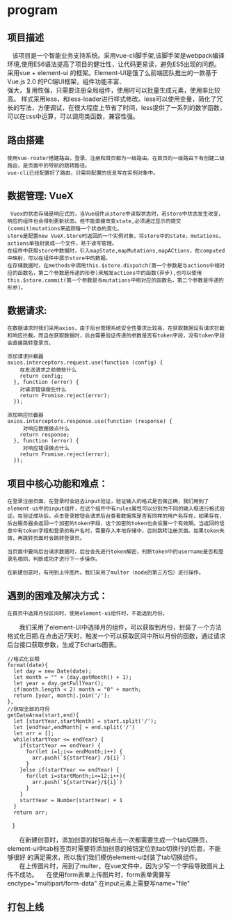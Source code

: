 # program

项目描述
-------
    该项目是一个智能业务支持系统。采用vue-cli脚手架,该脚手架是webpack编译环境,使用ES6语法提高了项目的健壮性，让代码更易读，避免ES5出现的问题。
    采用vue + element-ui 的框架。Element-Ul是饿了么前端团队推出的一款基于Vue.js 2.0 的PC端UI框架，组件功能丰富、<br/>强大，复用性强，只需要注册全局组件，使用时可以批量生成元素，使用率比较高。
    样式采用less，和less-loader进行样式修改。less可以使用变量，简化了冗长的写法，方便调试，在很大程度上节省了时间，less提供了一系列的数学函数，可以在css中运算，可以调用类函数，兼容性强。

路由搭建
-------
    使用vue-router搭建路由，登录、注册和首页都为一级路由。在首页的一级路由下有创建二级路由，是页面中的导航的跳转路径。
    vue-cli已经配置好了路由，只需将配置的信息写在实例对象中。
    
数据管理: VueX
--------
     Vuex的状态存储是响应式的，当Vue组件从store中读取状态时，若store中状态发生改变，响应的组件也会得到更新状态。但不能直接改变state,必须通过显示的提交(commit)mutations来追踪每一个状态的变化。
    store是配置new VueX.Store时返回的一个实例对象，将store中的state，mutations，actions单独封装成一个文件，易于读写管理。
    在组件中获取store中数据时，引入mapState,mapMutations,mapACtions，在computed中映射，可以在组件中展示store中的数据。
    在存储数据时，在methods中调用this.$store.dispatch(第一个参数是与actions中相对应的函数名，第二个参数是传递的形参)来触发actions中的函数(异步),也可以使用this.$store.commit(第一个参数是与mutations中相对应的函数名，第二个参数是传递的形参)。


数据请求:
-----
    在数据请求时我们采用axios，由于后台管理系统安全性要求比较高，在获取数据设有请求拦截和响应拦截。而且在获取数据时，后台需要验证传递的参数是否有token字段，没有token字段会直接跳转登录页。

    添加请求拦截器
    axios.interceptors.request.use(function (config) {
        在发送请求之前做些什么
        return config;
      }, function (error) {
        对请求错误做些什么
        return Promise.reject(error);
      });

    添加响应拦截器
    axios.interceptors.response.use(function (response) {
         对响应数据做点什么
        return response;
      }, function (error) {
         对响应错误做点什么
        return Promise.reject(error);
      });


项目中核心功能和难点：
--------
    在登录注册页面，在登录时会进去input验证，验证输入的格式是否做正确，我们用到了element-ui中的input组件，在这个组件中有rules属性可以分别为不同的输入框进行格式验证。在验证成功后，点击登录按钮会请求后台查看数据库是否有同样的用户名存在，如果存在，后台服务器会返回一个加密的token字段，这个加密的token也会设置一个有效期。当返回的信息中有token字段和登录的有户名时，需要存入本地存储中，否则跳转注册页面。如果token失效，再跳转页面时会跳转登录页。

    当页面中要向后台请求数据时，后台会先进行token解密，判断token中的username是否和登录名相同，判断成功才进行下一步操作。

    在新建创意时，有用到上传图片。我们采用了multer（node的第三方包）进行操作。

遇到的困难及解决方式：
----
    在首页中选择月份区间时，使用element-ui组件时，不能选到月份。
        我们采用了element-UI中选择月的组件，可以获取到月份，封装了一个方法格式化日期.在点击近7天时，触发一个可以获取区间中所以月份的函数，通过请求后台接口获取参数，生成了Echarts图表。
        
    //格式化日期
    format(date){
      let day = new Date(date);
      let month = "" + (day.getMonth() + 1);
      let year = day.getFullYear();
      if(month.length < 2) month = "0" + month;
      return [year, month].join('/');
    },
    //获取全部的月份
    getDateArea(start,end){
      let [startYear,startMonth] = start.split('/');
      let [endYear,endMonth] = end.split('/')
      let arr = [];
      while(startYear <= endYear) {
        if(startYear == endYear) {
          for(let i=1;i<= endMonth;i++) {
            arr.push(`${startYear} /${i}`)
          }
        }else if(startYear <= endYear) {
          for(let i=startMonth;i<=12;i++){
            arr.push(`${startYear}/${i}`)
          }
        }
        startYear = Number(startYear) + 1
      }
      return arr;
    }
    
    
        在新建创意时，添加创意的按钮每点击一次都需要生成一个tab切换页，element-ui中tab标签页时需要将添加创意的按钮定位到tab切换行的后面，不能够很好  的满足需求，所以我们我们模仿element-ui封装了tab切换组件。<br/>
    
    在上传图片时，用到了multer，在vue文件中，因为少写一个字段导致图片上传不成功。
        在使用form表单上传图片时，form表单需要写enctype="multipart/form-data" 在input元素上需要写name="file"

打包上线
----
 
